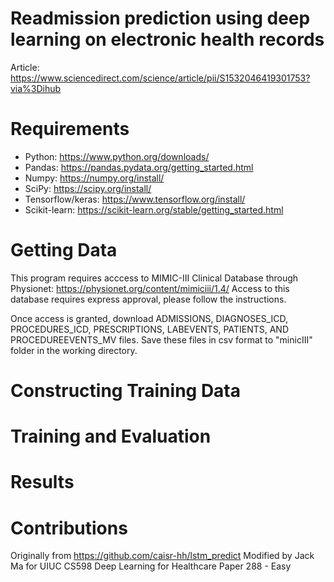 # Readmission prediction using deep learning on electronic health records
Article: https://www.sciencedirect.com/science/article/pii/S1532046419301753?via%3Dihub

# Requirements
- Python: https://www.python.org/downloads/
- Pandas: https://pandas.pydata.org/getting_started.html
- Numpy: https://numpy.org/install/
- SciPy: https://scipy.org/install/
- Tensorflow/keras: https://www.tensorflow.org/install/
- Scikit-learn: https://scikit-learn.org/stable/getting_started.html

# Getting Data
This program requires acccess to MIMIC-III Clinical Database through Physionet: https://physionet.org/content/mimiciii/1.4/
Access to this database requires express approval, please follow the instructions.

Once access is granted, download ADMISSIONS, DIAGNOSES_ICD, PROCEDURES_ICD, PRESCRIPTIONS, LABEVENTS, PATIENTS, AND PROCEDUREEVENTS_MV files.
Save these files in csv format to "minicIII" folder in the working directory.

# Constructing Training Data

# Training and Evaluation

# Results

# Contributions
Originally from https://github.com/caisr-hh/lstm_predict
Modified by Jack Ma for UIUC CS598 Deep Learning for Healthcare
Paper 288 - Easy


